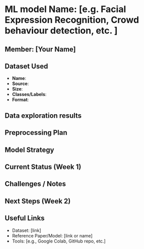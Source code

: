 # ML model Name: [e.g. Facial Expression Recognition, Crowd behaviour detection, etc. ]

## Member: [Your Name]

## Dataset Used
- **Name**: <!---Enter the name of your dataset-->
- **Source**: <!---Link to the dataset source-->
- **Size**: <!---[e.g., 35,000 images / 1.2GB]-->
- **Classes/Labels**: <!--- [e.g., Happy, Sad, Angry, etc.]-->
- **Format**: <!---[e.g., image folder, CSV labels, video files]-->

## Data exploration results

<!---Look up youtube videos or ask chatgpt how to do the following steps. Document whatever you find about your dataset HERE-->

<!---Load and inspect your data. This can be done programmatically, and include the code snippet used to load your data here if possible. -->

<!---Check for missing data, or anything that may be wrong with your dataset. If it is a video dataset, make note of the frame rates and resolution. Make note of any label inconsistencies, or any other findings after you explore your dataset.-->

<!---If your dataset is perfect, then thats great! Just remember to note down the number of classes(such as happy, sad, stressed, etc.) in your dataset and define them, other useful information in this section.-->

## Preprocessing Plan
<!---If you resize your images, change color formats, perform data augmentation or anything that changes your current dataset so that its in a suitable format to use in an ML model, put it here.

(Also, try saving the preprocessed "Clean Data" in a seperate folder in your computer once you are satisfied with the results.) 
-->

## Model Strategy
<!---
Do a little research on the AIML model algortithm you will be using for your part. Include the research done here, answer questions like "why did you choose this model?" here.

Also include the modifications that needs to be done to the dataset for the given model being used, if any.

Give all technical details on the model you will be using here.
 -->

## Current Status (Week 1)

<!---This is a temporary section. Summarize what you have completed in very simple points. Doesnt have to be anything fancy! -->

## Challenges / Notes


## Next Steps (Week 2)


## Useful Links 
<!---If any. -->
- Dataset: [link]
- Reference Paper/Model: [link or name]
- Tools: [e.g., Google Colab, GitHub repo, etc.]


